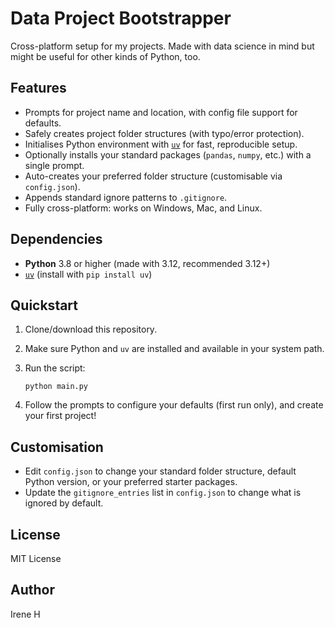 # Data Project Bootstrapper

Cross-platform setup for my projects. Made with data science in mind but might be useful for other kinds of Python, too.

## Features

- Prompts for project name and location, with config file support for defaults.
- Safely creates project folder structures (with typo/error protection).
- Initialises Python environment with [`uv`](https://github.com/astral-sh/uv) for fast, reproducible setup.
- Optionally installs your standard packages (`pandas`, `numpy`, etc.) with a single prompt.
- Auto-creates your preferred folder structure (customisable via `config.json`).
- Appends standard ignore patterns to `.gitignore`.
- Fully cross-platform: works on Windows, Mac, and Linux.

## Dependencies

- **Python** 3.8 or higher (made with 3.12, recommended 3.12+)
- [`uv`](https://github.com/astral-sh/uv) (install with `pip install uv`)

## Quickstart

1. Clone/download this repository.
2. Make sure Python and `uv` are installed and available in your system path.
3. Run the script:

   ```
   python main.py
   ```

4. Follow the prompts to configure your defaults (first run only), and create your first project!

## Customisation

- Edit `config.json` to change your standard folder structure, default Python version, or your preferred starter packages.
- Update the `gitignore_entries` list in `config.json` to change what is ignored by default.

## License

MIT License

## Author

Irene H
